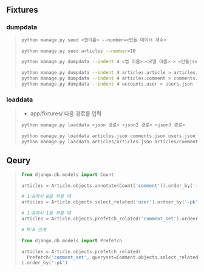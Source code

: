 ## Fixtures

### dumpdata

> ```bash
> python manage.py seed <앱이름> --number=<만들 데이터 개수>
> ```
>
>  ```bash
>  python manage.py seed articles --number=10
>  ```
>
> 
>
> ```bash
> python manage.py dumpdata --indent 4 <앱 이름>.<모델 이름> > <만들json파일이름>.json
> ```
>
> ```bash
> python manage.py dumpdata --indent 4 articles.article > articles.json
> python manage.py dumpdata --indent 4 articles.comment > comments.json
> python manage.py dumpdata --indent 4 accounts.user > users.json
> ```
>
> 

### loaddata

> - app/fixtures/ 다음 경로를 입력
>
> ```bash
> python manage.py loaddata <json 경로> <json2 경로> <json3 경로>
> ```
>
> ```bash
> python manage.py loaddata articles.json comments.json users.json
> python manage.py loaddata articles/articles.json articles/comments.json accounts/users.json
> ```
>
> 





## Qeury

> ```python
> from django.db.models import Count
> 
> articles = Article.objects.annotate(Count('comment')).order_by('-pk')
> ```
>
> 
>
> ```python
> # 1:N에서 N을 부를 때
> articles = Article.objects.select_related('user').ordeer_by('-pk')
> 
> # 1:N에서 1을 부를 때
> articles = Article.objects.prefetch_related('comment_set').ordeer_by('-pk')
> ```
>
> 
>
> ```python
> # M:N 관계
> 
> from django.db.models import Prefetch
> 
> articles = Article.objects.prefetch_related(
> 	Prefetch('comment_set', queryset=Comment.objects.select_related('user'))
> ).order_by('-pk')
> ```
>
> 